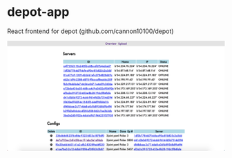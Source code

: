 # depot-app
React frontend for depot (github.com/cannon10100/depot)

![Demo screenshot](demo.png?raw=true "Demo Screenshot")
